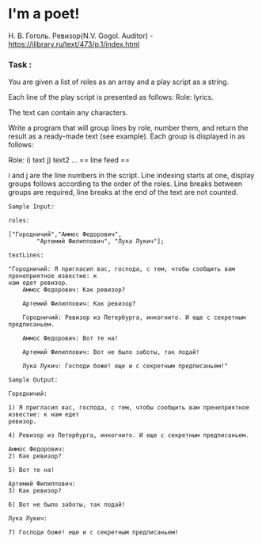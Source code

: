 # I'm a poet!
Н. В. Гоголь. Ревизор(N.V. Gogol.  Auditor) - https://ilibrary.ru/text/473/p.1/index.html

### Task :
You are given a list of roles as an array and a play script as a string. 

Each line of the play script is presented as follows: Role: lyrics.

The text can contain any characters.

Write a program that will group lines by role, number them, and
return the result as a ready-made text (see example). Each group is displayed in
as follows:

Role:
i) text
j) text2
...
== line feed ==

i and j are the line numbers in the script. Line indexing starts at one, display groups
follows according to the order of the roles. Line breaks between groups are required,
line breaks at the end of the text are not counted.

```
Sample Input:

roles:

["Городничий","Аммос Федорович", 
        "Артемий Филиппович", "Лука Лукич"];

textLines:

"Городничий: Я пригласил вас, господа, с тем, чтобы сообщить вам пренеприятное известие: к
нам едет ревизор.
    Аммос Федорович: Как ревизор?

    Артемий Филиппович: Как ревизор?

    Городничий: Ревизор из Петербурга, инкогнито. И еще с секретным предписаньем.

    Аммос Федорович: Вот те на!

    Артемий Филиппович: Вот не было заботы, так подай!

    Лука Лукич: Господи боже! еще и с секретным предписаньем!"

Sample Output:

Городничий:

1) Я пригласил вас, господа, с тем, чтобы сообщить вам пренеприятное известие: к нам едет
ревизор.

4) Ревизор из Петербурга, инкогнито. И еще с секретным предписаньем.

Аммос Федорович:
2) Как ревизор?

5) Вот те на!

Артемий Филиппович:
3) Как ревизор?

6) Вот не было заботы, так подай!

Лука Лукич:

7) Господи боже! еще и с секретным предписаньем!
```